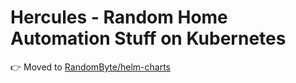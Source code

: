 # Hercules - Random Home Automation Stuff on Kubernetes

👉‍‍ Moved to [RandomByte/helm-charts](https://github.com/RandomByte/helm-charts/tree/main/charts/hercules)
